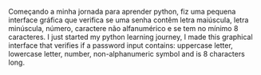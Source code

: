 Começando a minha jornada para aprender python, fiz uma pequena interface gráfica que verifica se uma senha contêm letra maiúscula, letra minúscula, número, caractere não alfanumérico e se tem no mínimo 8 caracteres.
I just started my python learning journey, I made this graphical interface that verifies if a password input contains: uppercase letter, lowercase letter, number, non-alphanumeric symbol and is 8 characters long.
